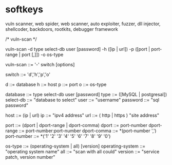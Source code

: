 # softkeys
vuln scanner, web spider, web scanner, auto exploiter, fuzzer, dll injector, shellcoder, backdoors, rootkits, debugger framework


/* vuln-scan */

vuln-scan -d type select-db user [password]
          -h ([ip | url])
          -p ([port | port-range | port [,]])
          -o os-type
         

vuln-scan ::= '-' switch [options]

  switch ::= 'd','h','p','o'

  d ::= database
  h ::= host
  p ::= port
  o ::= os-type

  database ::= type select-db user [password]
   type ::= ([MySQL | postgresal])
   select-db ::= "database to select"
   user ::= "username"
   password ::= "sql password"

  host ::= (ip | url)
   ip ::= "ipv4 address"
   url ::= ( http | https ) "site address"

  port ::= (dport | dport-range | dport-comma)
   dport ::= port-number
   dport-range ::= port-number:port-number
   dport-comma ::= *(port-number ',')
   port-number ::= *('1' '2' '3' '4' '5' '6' '7' '8' '9' '0')

  os-type ::= (operating-system | all) [version]
   operating-system ::= "operating system name"
   all ::= "scan with all could"
   version ::= "service patch, version number"
